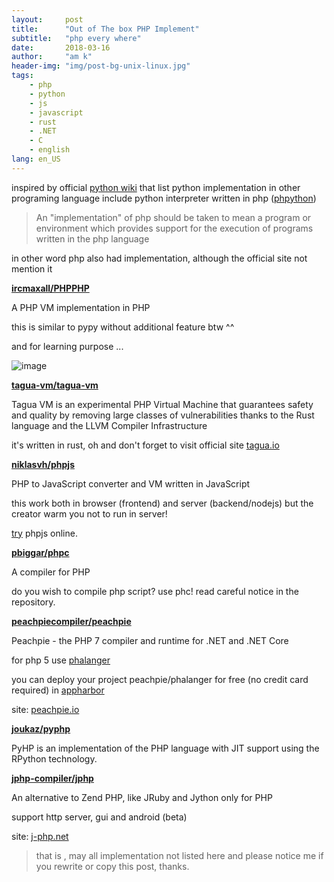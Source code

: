 ```yaml
---
layout:     post
title:      "Out of The box PHP Implement"
subtitle:   "php every where"
date:       2018-03-16
author:     "am k"
header-img: "img/post-bg-unix-linux.jpg"
tags:
    - php
    - python
    - js
    - javascript
    - rust
    - .NET
    - C
    - english
lang: en_US
---
```


inspired by official [python wiki](https://wiki.python.org/moin/PythonImplementations) that list python implementation in other programing language include python interpreter written in php ([phpython](http://sourceforge.net/projects/phpython/))


> An "implementation" of php should be taken to mean a program or environment which provides support for the execution of programs written in the php language

in other word php also had implementation,  although the official site not mention it

 **[ircmaxall/PHPPHP](https://github.com/ircmaxell/PHPPHP)** 

A PHP VM implementation in PHP

this is similar to pypy without additional feature btw ^^

and for learning purpose ...

![image](https://camo.githubusercontent.com/aa631acd95c920ad20c1ab52bbbc82c8299b8dce/687474703a2f2f692e737461636b2e696d6775722e636f6d2f4a61724a302e6a7067)

 **[tagua-vm/tagua-vm](https://github.com/tagua-vm/tagua-vm)** 

Tagua VM is an experimental PHP Virtual Machine that guarantees safety and quality by removing large classes of vulnerabilities thanks to the Rust language and the LLVM Compiler Infrastructure

it's written in rust, oh and don't forget to visit official site [tagua.io](http://tagua.io/)

 **[niklasvh/phpjs](https://github.com/niklasvh/php.js)** 

PHP to JavaScript converter and VM written in JavaScript

this work both in browser (frontend) and server (backend/nodejs) but the creator warm you not to run in server!

[try](http://phpjs.hertzen.com/console.html) phpjs online.

 **[pbiggar/phpc](https://github.com/pbiggar/phc)** 

A compiler for PHP 

do you wish to compile php script? use phc! read careful notice in the repository.

 **[peachpiecompiler/peachpie](https://github.com/peachpiecompiler/peachpie)** 

Peachpie - the PHP 7 compiler and runtime for .NET and .NET Core 

for php 5 use [phalanger](https://github.com/DEVSENSE/Phalanger)

you can deploy your project peachpie/phalanger for free (no credit card required) in [appharbor](https://appharbor.com/)

site: [peachpie.io](https://www.peachpie.io/)

 **[joukaz/pyphp](https://github.com/juokaz/pyhp)** 

PyHP is an implementation of the PHP language with JIT support using the RPython technology.

 **[jphp-compiler/jphp](https://github.com/jphp-compiler/jphp)** 

An alternative to Zend PHP, like JRuby and Jython only for PHP

support http server, gui and android (beta)

site: [j-php.net](http://j-php.net/)

> that is , may all implementation not listed here and please notice me if you rewrite or copy this post, thanks.
